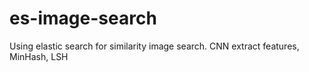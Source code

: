 # es-image-search
Using elastic search for similarity image search. CNN extract features, MinHash, LSH

